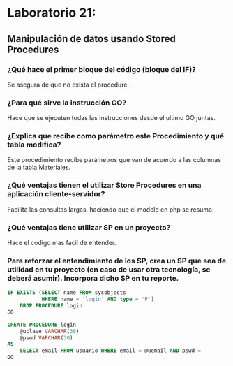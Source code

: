 # Laboratorio 21: 

## Manipulación de datos usando Stored Procedures

### ¿Qué hace el primer bloque del código (bloque del IF)? 

Se asegura de que no exista el procedure.

### ¿Para qué sirve la instrucción GO? 

Hace que se ejecuten todas las instrucciones desde el ultimo GO juntas.

### ¿Explica que recibe como parámetro este Procedimiento y qué tabla modifica?

Este procedimiento recibe parámetros que van de acuerdo a las columnas de la tabla Materiales.

### ¿Qué ventajas tienen el utilizar Store Procedures en una aplicación cliente-servidor?

Facilita las consultas largas, haciendo que el modelo en php se resuma.

### ¿Qué ventajas tiene utilizar SP en un proyecto?

Hace el codigo mas facil de entender.

### Para reforzar el entendimiento de los SP, crea un SP que sea de utilidad en tu proyecto (en caso de usar otra tecnología, se deberá asumir). Incorpora dicho SP en tu reporte.

```sql
IF EXISTS (SELECT name FROM sysobjects
           WHERE name = 'login' AND type = 'P')
    DROP PROCEDURE login
GO

CREATE PROCEDURE login
    @uclave VARCHAR(30)
    @pswd VARCHAR(30)
AS
    SELECT email FROM usuario WHERE email = @uemail AND pswd = 			@pswd
GO
```



